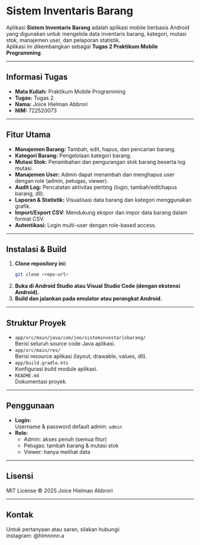 # Sistem Inventaris Barang

Aplikasi **Sistem Inventaris Barang** adalah aplikasi mobile berbasis Android yang digunakan untuk mengelola data inventaris barang, kategori, mutasi stok, manajemen user, dan pelaporan statistik.  
Aplikasi ini dikembangkan sebagai **Tugas 2 Praktikum Mobile Programming**.

---

## Informasi Tugas

- **Mata Kuliah:** Praktikum Mobile Programming  
- **Tugas:** Tugas 2  
- **Nama:** Joice Hielman Abbrori  
- **NIM:** 722520073  

---

## Fitur Utama

- **Manajemen Barang:** Tambah, edit, hapus, dan pencarian barang.
- **Kategori Barang:** Pengelolaan kategori barang.
- **Mutasi Stok:** Penambahan dan pengurangan stok barang beserta log mutasi.
- **Manajemen User:** Admin dapat menambah dan menghapus user dengan role (admin, petugas, viewer).
- **Audit Log:** Pencatatan aktivitas penting (login, tambah/edit/hapus barang, dll).
- **Laporan & Statistik:** Visualisasi data barang dan kategori menggunakan grafik.
- **Import/Export CSV:** Mendukung ekspor dan impor data barang dalam format CSV.
- **Autentikasi:** Login multi-user dengan role-based access.

---

## Instalasi & Build

1. **Clone repository ini:**
    ```sh
    git clone <repo-url>
    ```
2. **Buka di Android Studio atau Visual Studio Code (dengan ekstensi Android).**
3. **Build dan jalankan pada emulator atau perangkat Android.**

---

## Struktur Proyek

- `app/src/main/java/com/joo/sisteminvestarisbarang/`  
  Berisi seluruh source code Java aplikasi.
- `app/src/main/res/`  
  Berisi resource aplikasi (layout, drawable, values, dll).
- `app/build.gradle.kts`  
  Konfigurasi build module aplikasi.
- `README.md`  
  Dokumentasi proyek.

---

## Penggunaan

- **Login:**  
  Username & password default admin: `admin`  
- **Role:**  
  - Admin: akses penuh (semua fitur)
  - Petugas: tambah barang & mutasi stok
  - Viewer: hanya melihat data

---

## Lisensi

MIT License © 2025 Joice Hielman Abbrori

---

## Kontak

Untuk pertanyaan atau saran, silakan hubungi:  
instagram: @hlmnnnn.a
